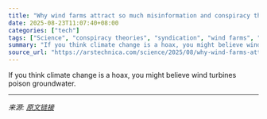 ```yaml
---
title: "Why wind farms attract so much misinformation and conspiracy theory"
date: 2025-08-23T11:07:40+08:00
categories: ["tech"]
tags: ["Science", "conspiracy theories", "syndication", "wind farms", "wind turbines"]
summary: "If you think climate change is a hoax, you might believe wind turbines poison groundwater."
source_url: "https://arstechnica.com/science/2025/08/why-wind-farms-attract-so-much-misinformation-and-conspiracy-theory/"
---
```


If you think climate change is a hoax, you might believe wind turbines poison groundwater.

---

*来源: [原文链接](https://arstechnica.com/science/2025/08/why-wind-farms-attract-so-much-misinformation-and-conspiracy-theory/)*
